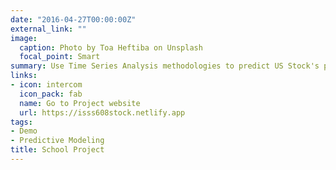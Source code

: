 ```yaml
---
date: "2016-04-27T00:00:00Z"
external_link: ""
image:
  caption: Photo by Toa Heftiba on Unsplash
  focal_point: Smart
summary: Use Time Series Analysis methodologies to predict US Stock's prices.
links:
- icon: intercom
  icon_pack: fab
  name: Go to Project website
  url: https://isss608stock.netlify.app
tags:
- Demo
- Predictive Modeling
title: School Project
---
```

